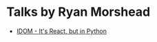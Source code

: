 # Talks by Ryan Morshead

- [IDOM - It's React, but in Python](https://github.com/rmorshea/talks/tree/idom-its-react-but-in-python)
